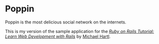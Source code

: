 
# Poppin

Poppin is the most delicious social network on the internets.

This is my version of the sample application for the
[*Ruby on Rails Tutorial:
Learn Web Development with Rails*](http://www.railstutorial.org/)
by [Michael Hartl](http://www.michaelhartl.com/).